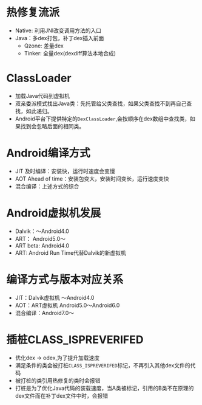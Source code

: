 # 热修复流派
- Native: 利用JNI改变调用方法的入口
- Java：多dex打包，补丁dex插入前面
    - Qzone: 差量dex
    - Tinker: 全量dex(dexdiff算法本地合成)

# ClassLoader
- 加载Java代码到虚拟机
- 双亲委派模式找出Java类：先托管给父类查找，如果父类查找不到再自己查找，如此递归。
- Android平台下提供特定的`DexClassLoader`,会按顺序在dex数组中查找类，如果找到会忽略后面的相同类。

# Android编译方式
- JIT 及时编译：安装快，运行时速度会变慢
- AOT Ahead of time：安装包变大，安装时间变长，运行速度变快
- 混合编译：上述方式的综合

# Android虚拟机发展
- Dalvik：～Android4.0
- ART： Android5.0～
- ART beta: Android4.0
- ART: Android Run Time代替Dalvik的新虚拟机

# 编译方式与版本对应关系
- JIT：Dalvik虚拟机 ～Android4.0
- AOT：ART虚拟机 Android5.0～Android6.0
- 混合编译：Android7.0～

# 插桩CLASS_ISPREVERIFED
- 优化dex -> odex,为了提升加载速度
- 满足条件的类会被打桩`CLASS_ISPREVERIFED`标记，不再引入其他dex文件的代码
- 被打桩的类引用热修复的类时会报错
- 打桩是为了优化Java代码的装载速度，当A类被标记，引用的B类不在原理的dex文件而在补丁dex文件中时，会报错
